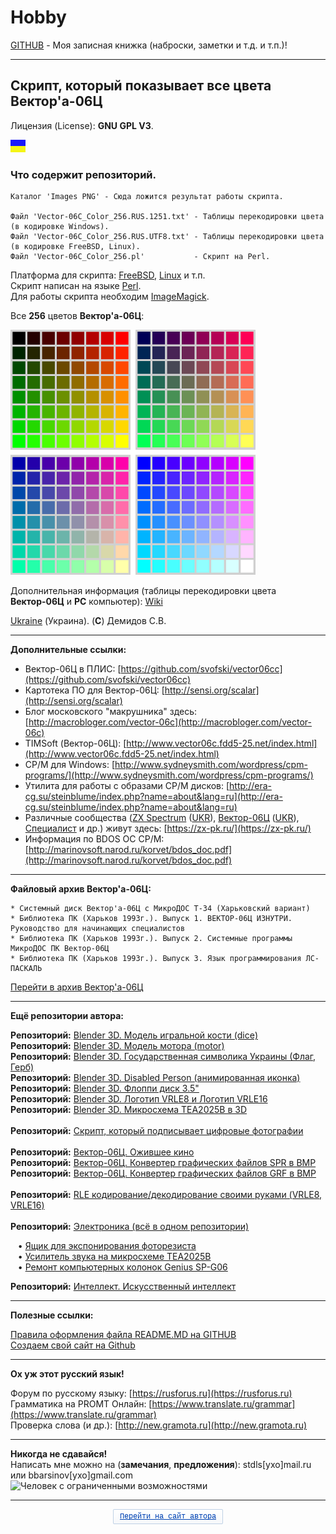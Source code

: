 # Hobby
[GITHUB](https://github.com) - Моя записная книжка (наброски, заметки и т.д. и т.п.)!

<hr>

## Скрипт, который показывает все цвета Вектор'а-06Ц

Лицензия (License): **GNU GPL V3**.

![](https://github.com/drilnet/vector-06c-color256/blob/master/UA.png)

### Что содержит репозиторий.

```
Каталог 'Images PNG' - Сюда ложится результат работы скрипта.

Файл 'Vector-06C_Color_256.RUS.1251.txt' - Таблицы перекодировки цвета (в кодировке Windows).
Файл 'Vector-06C_Color_256.RUS.UTF8.txt' - Таблицы перекодировки цвета (в кодировке FreeBSD, Linux).
Файл 'Vector-06C_Color_256.pl'           - Скрипт на Perl.
```

Платформа для скрипта: [FreeBSD](https://www.freebsd.org/), [Linux](https://www.linux.org/) и т.п. 
<br>
Скрипт написан на языке [Perl](http://www.perl.org/). 
<br>
Для работы скрипта необходим [ImageMagick](https://www.imagemagick.org).

Все **256** цветов **Вектор'а-06Ц**:

![](https://github.com/drilnet/vector-06c-color256/blob/master/Images%20PNG/Vector-06C_Color_256.4.png)

Дополнительная информация (таблицы перекодировки цвета **Вектор-06Ц** и **PC** компьютер): [Wiki](https://github.com/drilnet/vector-06c-color256/wiki)

[Ukraine](https://en.wikipedia.org/wiki/Ukraine) (Украина). (**С**) Демидов С.В.

<hr>

**Дополнительные ссылки:**

* Вектор-06Ц в ПЛИС: [https://github.com/svofski/vector06cc](https://github.com/svofski/vector06cc)
* Картотека ПО для Вектор-06Ц: [http://sensi.org/scalar](http://sensi.org/scalar)
* Блог московского "макрушника" здесь: [http://macrobloger.com/vector-06c](http://macrobloger.com/vector-06c)
* TIMSoft (Вектор-06Ц): [http://www.vector06c.fdd5-25.net/index.html](http://www.vector06c.fdd5-25.net/index.html)
* CP/M для Windows: [http://www.sydneysmith.com/wordpress/cpm-programs/](http://www.sydneysmith.com/wordpress/cpm-programs/)
* Утилита для работы с образами CP/M дисков: [http://era-cg.su/steinblume/index.php?name=about&lang=ru](http://era-cg.su/steinblume/index.php?name=about&lang=ru)
* Различные сообщества ([ZX Spectrum](https://ru.wikipedia.org/wiki/ZX_Spectrum) ([UKR](https://uk.wikipedia.org/wiki/ZX_Spectrum)), [Вектор-06Ц](https://ru.wikipedia.org/wiki/%D0%92%D0%B5%D0%BA%D1%82%D0%BE%D1%80-06%D0%A6) ([UKR](https://uk.wikipedia.org/wiki/%D0%92%D0%B5%D0%BA%D1%82%D0%BE%D1%80-06%D0%A6)), [Специалист](https://ru.wikipedia.org/wiki/%D0%A1%D0%BF%D0%B5%D1%86%D0%B8%D0%B0%D0%BB%D0%B8%D1%81%D1%82_(%D0%BA%D0%BE%D0%BC%D0%BF%D1%8C%D1%8E%D1%82%D0%B5%D1%80)) и др.) живут здесь: [https://zx-pk.ru/](https://zx-pk.ru/)
* Информация по BDOS OC CP/M: [http://marinovsoft.narod.ru/korvet/bdos_doc.pdf](http://marinovsoft.narod.ru/korvet/bdos_doc.pdf)

<hr>

**Файловый архив Вектор'а-06Ц:**

```
* Системный диск Вектор'а-06Ц с МикроДОС Т-34 (Харьковский вариант)
* Библиотека ПК (Харьков 1993г.). Выпуск 1. ВЕКТОР-06Ц ИЗНУТРИ. Руководство для начинающих специалистов
* Библиотека ПК (Харьков 1993г.). Выпуск 2. Системные программы МикроДОС ПК Вектор-06Ц
* Библиотека ПК (Харьков 1993г.). Выпуск 3. Язык программирования ЛС-ПАСКАЛЬ
```

[Перейти в архив Вектор'а-06Ц](https://drilnet.github.io/downloads/vector-06c/downloads.html)

<hr>

**Ещё репозитории автора:**

**Репозиторий:** [Blender 3D. Модель игральной кости (dice)](https://github.com/drilnet/blender3d-dice2)
<br>
**Репозиторий:** [Blender 3D. Модель мотора (motor)](https://github.com/drilnet/blender3d-motor)
<br>
**Репозиторий:** [Blender 3D. Государственная символика Украины (Флаг, Герб)](https://github.com/drilnet/blender3d-ukrainian-symbols)
<br>
**Репозиторий:** [Blender 3D. Disabled Person (анимированная иконка)](https://github.com/drilnet/blender3d-disabled-person)
<br>
**Репозиторий:** [Blender 3D. Флоппи диск 3.5"](https://github.com/drilnet/blender3d-floppy-disk-35)
<br>
**Репозиторий:** [Blender 3D. Логотип VRLE8 и Логотип VRLE16](https://github.com/drilnet/blender3d-logovrle8-logovrle16)
<br>
**Репозиторий:** [Blender 3D. Микросхема TEA2025B в 3D](https://github.com/drilnet/blender3d-tea2025b)
<br>
<br>
**Репозиторий:** [Скрипт, который подписывает цифровые фотографии](https://github.com/drilnet/programming-perl-signature-images "Скрипт написан на Perl")
<br>
<br>
**Репозиторий:** [Вектор-06Ц. Ожившее кино](https://github.com/drilnet/vector-06c-kino)
<br>
**Репозиторий:** [Вектор-06Ц. Конвертер графических файлов SPR в BMP](https://github.com/drilnet/vector-06c-spr2bmp)
<br>
**Репозиторий:** [Вектор-06Ц. Конвертер графических файлов GRF в BMP](https://github.com/drilnet/vector-06c-grf2bmp)
<br>
<br>
**Репозиторий:** [RLE кодирование/декодирование своими руками (VRLE8, VRLE16)](https://github.com/drilnet/rle)
<br>
<br>
**Репозиторий:** [Электроника (всё в одном репозитории)](https://github.com/drilnet/electronics)

&nbsp;&nbsp;&nbsp;&bull; [Ящик для экспонирования фоторезиста](https://github.com/drilnet/electronics/tree/master/Box%20For%20Exposure%20Photoresist "Ящик из подручного материала")
<br>
&nbsp;&nbsp;&nbsp;&bull; [Усилитель звука на микросхеме
 TEA2025B](https://github.com/drilnet/electronics/tree/master/AUDIO%20AMPLIFIER%20TEA2025B "Схема, печатная плата, собранная плата")
<br>
&nbsp;&nbsp;&nbsp;&bull; [Ремонт компьютерных колонок Genius SP-G06](https://github.com/drilnet/electronics/tree/master/Speakers%20Genius%20SP-G06 "Что было и Что стало")

**Репозиторий:** [Интеллект. Искусственный интеллект](https://github.com/drilnet/Intelligence "Intelligence. Artificial Intelligence")

<hr>

**Полезные ссылки:**

[Правила оформления файла README.MD на GITHUB](https://github.com/OlgaVlasova/markdown-doc/blob/master/README.md#SpecialSymbol)
<br>
[Создаем свой сайт на Github](https://www.youtube.com/watch?v=05nLdIVfSRU)

<hr>

**Ох уж этот русский язык!**

Форум по русскому языку: [https://rusforus.ru](https://rusforus.ru)
<br>
Грамматика на PROMT Онлайн: [https://www.translate.ru/grammar](https://www.translate.ru/grammar)
<br>
Проверка слова (и др.): [http://new.gramota.ru](http://new.gramota.ru)

<hr>

**Никогда не сдавайся!**
<br>
Написать мне можно на (**замечания**, **предложения**): stdls[ухо]mail.ru или bbarsinov[ухо]gmail.com
<br>
![](https://github.com/drilnet/blender3d-disabled-person/blob/master/Preview%20GIF/Disabled%20Person%20(mini).gif "Человек с ограниченными возможностями")

<hr>

<div align="center">
<a href="https://drilnet.github.io">
<img src="https://github.com/drilnet/drilnet.github.io/blob/master/images/gotowebsite.gif" title="https://drilnet.github.io">
</a>
</div>
